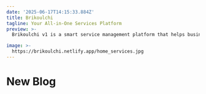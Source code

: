 ```yaml
---
date: '2025-06-17T14:15:33.884Z'
title: Brikoulchi
tagline: Your All-in-One Services Platform
preview: >-
  Brikoulchi v1 is a smart service management platform that helps businesses organize and deliver various services efficiently. Built with Laravel and React, it offers a clean and responsive experience.

image: >-
  https://brikoulchi.netlify.app/home_services.jpg
---
```

# New Blog
